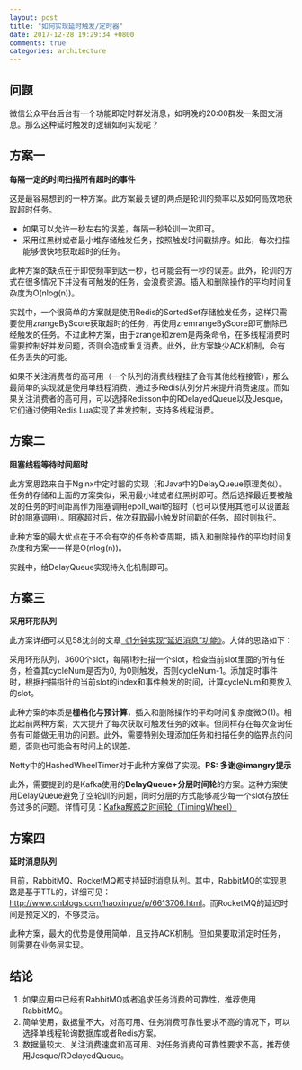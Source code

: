 ```yaml
---
layout: post
title: "如何实现延时触发/定时器"
date: 2017-12-28 19:29:34 +0800
comments: true
categories: architecture
---
```


## 问题

微信公众平台后台有一个功能即定时群发消息，如明晚的20:00群发一条图文消息。那么这种延时触发的逻辑如何实现呢？

<!--more-->

## 方案一 

**每隔一定的时间扫描所有超时的事件**

这是最容易想到的一种方案。此方案最关键的两点是轮训的频率以及如何高效地获取超时任务。

- 如果可以允许一秒左右的误差，每隔一秒轮训一次即可。
- 采用红黑树或者最小堆存储触发任务，按照触发时间戳排序。如此，每次扫描能够很快地获取超时的任务。

此种方案的缺点在于即使频率到达一秒，也可能会有一秒的误差。此外，轮训的方式在很多情况下并没有可触发的任务，会浪费资源。插入和删除操作的平均时间复杂度为O(nlog(n))。

实践中，一个很简单的方案就是使用Redis的SortedSet存储触发任务，这样只需要使用zrangeByScore获取超时的任务，再使用zremrangeByScore即可删除已经触发的任务。不过此种方案，由于zrange和zrem是两条命令，在多线程消费时需要控制好并发问题，否则会造成重复消费。此外，此方案缺少ACK机制，会有任务丢失的可能。

如果不关注消费者的高可用（一个队列的消费线程挂了会有其他线程接管），那么最简单的实现就是使用单线程消费，通过多Redis队列分片来提升消费速度。而如果关注消费者的高可用，可以选择Redisson中的RDelayedQueue以及Jesque，它们通过使用Redis Lua实现了并发控制，支持多线程消费。

## 方案二

**阻塞线程等待时间超时**

此方案思路来自于Nginx中定时器的实现（和Java中的DelayQueue原理类似）。任务的存储和上面的方案类似，采用最小堆或者红黑树即可。然后选择最近要被触发的任务的时间距离作为阻塞调用epoll_wait的超时（也可以使用其他可以设置超时的阻塞调用）。阻塞超时后，依次获取最小触发时间戳的任务，超时则执行。
	
此种方案的最大优点在于不会有空的任务检查周期，插入和删除操作的平均时间复杂度和方案一一样是O(nlog(n))。

实践中，给DelayQueue实现持久化机制即可。

## 方案三 

**采用环形队列**

此方案详细可以见58沈剑的文章[《1分钟实现“延迟消息”功能》](https://mp.weixin.qq.com/s?__biz=MjM5ODYxMDA5OQ==&mid=2651959961&idx=1&sn=afec02c8dc6db9445ce40821b5336736&chksm=bd2d07458a5a8e5314560620c240b1c4cf3bbf801fc0ab524bd5e8aa8b8ef036cf755d7eb0f6)。大体的思路如下：
	
采用环形队列，3600个slot，每隔1秒扫描一个slot，检查当前slot里面的所有任务，检查其cycleNum是否为0, 为0则触发，否则cycleNum-1。添加定时事件时，根据扫描指针的当前slot的index和事件触发的时间，计算cycleNum和要放入的slot。
	
此种方案的本质是**栅格化与预计算**，插入和删除操作的平均时间复杂度微O(1)。相比起前两种方案，大大提升了每次获取可触发任务的效率。但同样存在每次查询任务有可能做无用功的问题。此外，需要特别处理添加任务和扫描任务的临界点的问题，否则也可能会有时间上的误差。

Netty中的HashedWheelTimer对于此种方案做了实现。**PS: 多谢@imangry提示**

此外，需要提到的是Kafka使用的**DelayQueue+分层时间轮**的方案。这种方案使用DelayQueue避免了空轮训的问题，同时分层的方式能够减少每一个slot存放任务过多的问题。详情可见：[Kafka解惑之时间轮（TimingWheel）](https://mp.weixin.qq.com/s?__biz=MzU0MzQ5MDA0Mw==&mid=2247484009&idx=1&sn=cc614ff5a213613bd4936e4f686aa95c)

## 方案四

**延时消息队列**

目前，RabbitMQ、RocketMQ都支持延时消息队列。其中，RabbitMQ的实现思路是基于TTL的，详细可见：<http://www.cnblogs.com/haoxinyue/p/6613706.html>。而RocketMQ的延迟时间是预定义的，不够灵活。

此种方案，最大的优势是使用简单，且支持ACK机制。但如果要取消定时任务，则需要在业务层实现。

## 结论

1. 如果应用中已经有RabbitMQ或者追求任务消费的可靠性，推荐使用RabbitMQ。
1. 简单使用，数据量不大，对高可用、任务消费可靠性要求不高的情况下，可以选择单线程轮询数据库或者Redis方案。
1. 数据量较大、关注消费速度和高可用、对任务消费的可靠性要求不高，推荐使用Jesque/RDelayedQueue。